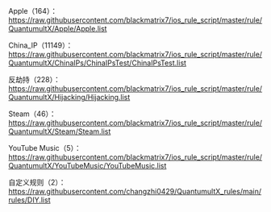 Apple（164）：https://raw.githubusercontent.com/blackmatrix7/ios_rule_script/master/rule/QuantumultX/Apple/Apple.list

China_IP（11149）：https://raw.githubusercontent.com/blackmatrix7/ios_rule_script/master/rule/QuantumultX/ChinaIPs/ChinaIPsTest/ChinaIPsTest.list

反劫持（228）：https://raw.githubusercontent.com/blackmatrix7/ios_rule_script/master/rule/QuantumultX/Hijacking/Hijacking.list

Steam（46）：https://raw.githubusercontent.com/blackmatrix7/ios_rule_script/master/rule/QuantumultX/Steam/Steam.list

YouTube Music（5）：https://raw.githubusercontent.com/blackmatrix7/ios_rule_script/master/rule/QuantumultX/YouTubeMusic/YouTubeMusic.list

自定义规则（2）：https://raw.githubusercontent.com/changzhi0429/QuantumultX_rules/main/rules/DIY.list
